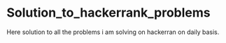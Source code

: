 # Solution_to_hackerrank_problems
Here solution to all the problems i am solving on hackerran on daily basis.
